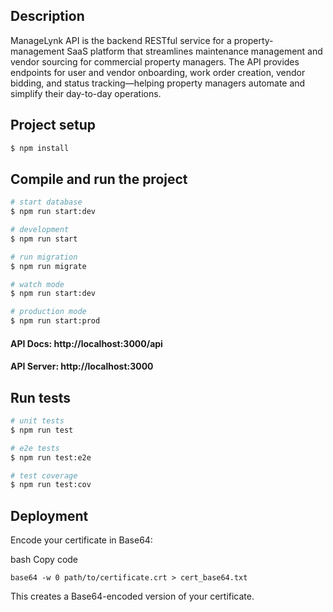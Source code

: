 ## Description
ManageLynk API is the backend RESTful service for a property-management SaaS platform that streamlines maintenance management and vendor sourcing for commercial property managers. The API provides endpoints for user and vendor onboarding, work order creation, vendor bidding, and status tracking—helping property managers automate and simplify their day-to-day operations.

## Project setup

```bash
$ npm install
```

## Compile and run the project

```bash
# start database
$ npm run start:dev

# development
$ npm run start

# run migration 
$ npm run migrate

# watch mode
$ npm run start:dev

# production mode
$ npm run start:prod
```

#### API Docs: http://localhost:3000/api
#### API Server: http://localhost:3000

## Run tests

```bash
# unit tests
$ npm run test

# e2e tests
$ npm run test:e2e

# test coverage
$ npm run test:cov
```

## Deployment

Encode your certificate in Base64:

bash
Copy code

```base64 -w 0 path/to/certificate.crt > cert_base64.txt```

This creates a Base64-encoded version of your certificate.
